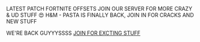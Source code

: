 LATEST PATCH FORTNITE OFFSETS
JOIN OUR SERVER FOR MORE CRAZY & UD STUFF 😍
H&M - PASTA IS FINALLY BACK, JOIN IN FOR CRACKS AND NEW STUFF

WE'RE BACK GUYYYSSSS [JOIN FOR EXCTING STUFF](https://discord.gg/zBpxa4ME5g)

